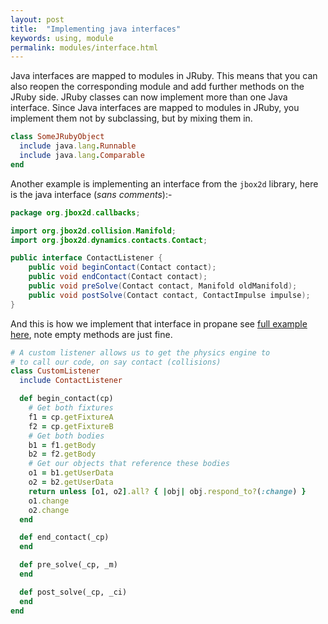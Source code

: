 ```yaml
---
layout: post
title:  "Implementing java interfaces"
keywords: using, module
permalink: modules/interface.html
---
```

Java interfaces are mapped to modules in JRuby. This means that you can also reopen the corresponding module and add further methods on the JRuby side. JRuby classes can now implement more than one Java interface. Since Java interfaces are mapped to modules in JRuby, you implement them not by subclassing, but by mixing them in.

```ruby
class SomeJRubyObject
  include java.lang.Runnable
  include java.lang.Comparable
end
```

Another example is implementing an interface from  the `jbox2d` library, here is the java interface (_sans comments_):-

```java
package org.jbox2d.callbacks;

import org.jbox2d.collision.Manifold;
import org.jbox2d.dynamics.contacts.Contact;

public interface ContactListener {
	public void beginContact(Contact contact);
	public void endContact(Contact contact);
	public void preSolve(Contact contact, Manifold oldManifold);
	public void postSolve(Contact contact, ContactImpulse impulse);
}
```

And this is how we implement that interface in propane see [full example here][collision_listening], note empty methods are just fine.

```ruby
# A custom listener allows us to get the physics engine to
# to call our code, on say contact (collisions)
class CustomListener
  include ContactListener

  def begin_contact(cp)
    # Get both fixtures
    f1 = cp.getFixtureA
    f2 = cp.getFixtureB
    # Get both bodies
    b1 = f1.getBody
    b2 = f2.getBody
    # Get our objects that reference these bodies
    o1 = b1.getUserData
    o2 = b2.getUserData
    return unless [o1, o2].all? { |obj| obj.respond_to?(:change) }
    o1.change
    o2.change
  end

  def end_contact(_cp)
  end

  def pre_solve(_cp, _m)
  end

  def post_solve(_cp, _ci)
  end
end
```

[collision_listening]:https://github.com/ruby-processing/propane-examples/blob/master/external_library/gem/pbox2d/collision_listening.rb
